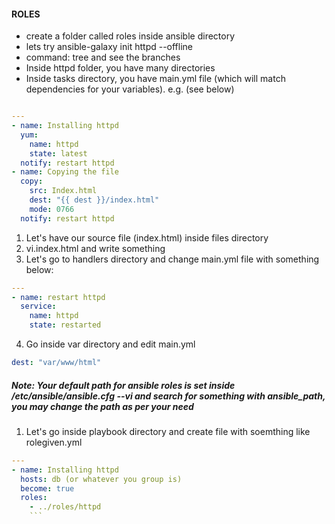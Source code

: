#### ROLES
  * create a folder called roles inside ansible directory
  * lets try ansible-galaxy init httpd --offline
  * command: tree and see the branches
  * Inside httpd folder, you have many directories 
  * Inside tasks directory, you have main.yml file (which will match dependencies for your variables). e.g. (see below)

```yml

---
- name: Installing httpd
  yum:
    name: httpd
    state: latest
  notify: restart httpd
- name: Copying the file
  copy:
    src: Index.html
    dest: "{{ dest }}/index.html"
    mode: 0766
  notify: restart httpd

```
1. Let's have our source file (index.html) inside files directory
2. vi.index.html and write something
3. Let's go to handlers directory and change main.yml file with something below:
```yml
---
- name: restart httpd
  service:
    name: httpd
    state: restarted
 ```
 4. Go inside var directory and edit main.yml
 ```yml
 dest: "var/www/html"
 ```
 ##### Note: Your default path for ansible roles is set inside /etc/ansible/ansible.cfg --vi and search for something with ansible_path, you may change the path as per your need
 1. Let's go inside playbook directory and create file with soemthing like rolegiven.yml
 ```yml
 ---
 - name: Installing httpd
   hosts: db (or whatever you group is)
   become: true
   roles:
     - ../roles/httpd
     ```
